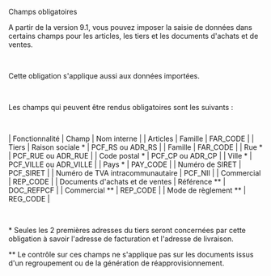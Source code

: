 





Champs obligatoires



A partir de la version 9.1, vous pouvez imposer la saisie de données dans certains champs pour les articles, les tiers et les documents d'achats et de ventes.


 


Cette obligation s'applique aussi aux données importées.


 


Les champs qui peuvent être rendus obligatoires sont les suivants :


 








| Fonctionnalité | Champ | Nom interne |
| Articles | Famille | FAR\_CODE |
| Tiers | Raison sociale \* | PCF\_RS ou ADR\_RS |
| Famille | FAR\_CODE |
| Rue \* | PCF\_RUE ou ADR\_RUE |
| Code postal \* | PCF\_CP ou ADR\_CP |
| Ville \* | PCF\_VILLE ou ADR\_VILLE |
| Pays \* | PAY\_CODE |
| Numéro de SIRET | PCF\_SIRET |
| Numéro de TVA intracommunautaire | PCF\_NII |
| Commercial | REP\_CODE |
| Documents d'achats et de ventes | Référence \*\* | DOC\_REFPCF |
| Commercial \*\* | REP\_CODE |
| Mode de règlement \*\* | REG\_CODE |


 


\* Seules les 2 premières adresses du tiers seront concernées par cette obligation à savoir l'adresse de facturation et l'adresse de livraison.


\*\* Le contrôle sur ces champs ne s'applique pas sur les documents issus d'un regroupement ou de la génération de réapprovisionnement.


